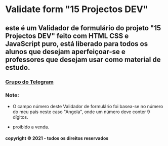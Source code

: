 # Validate form "15 Projectos DEV"

##  este é um Validador de formulário do projeto "15 Projectos DEV" feito com HTML CSS e JavaScript puro, está liberado para todos os alunos que desejam aperfeiçoar-se e professores que desejam usar como material de estudo.

### [Grupo do Telegram](https://t.me/joinchat/aOWT76kaxOcyOTY0)

### Note: 
* O campo número deste Validador de formulário foi basea-se no número do meu país neste caso "Angola", onde um número deve conter 9 dígitos.

* proibido a venda.

#### copyright © 2021 - todos os direitos reservados